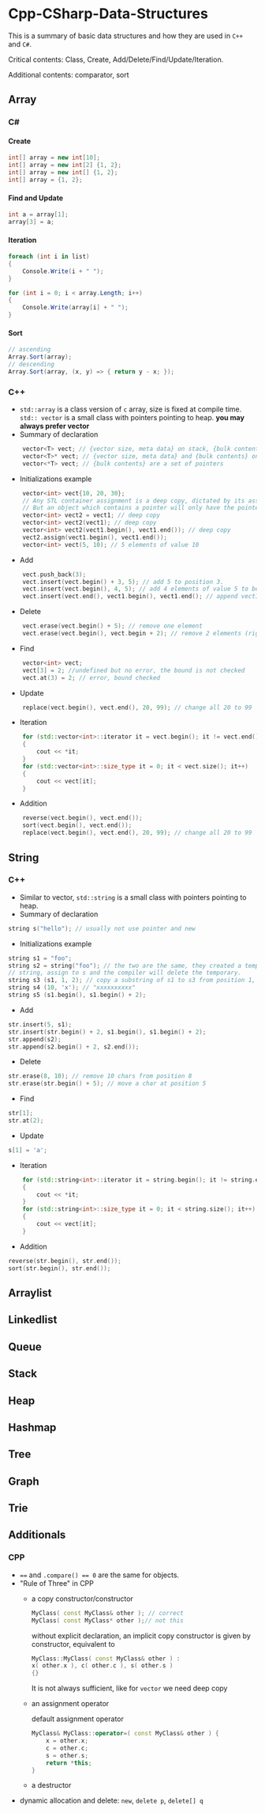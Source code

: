# Cpp-CSharp-Data-Structures
This is a summary of basic data structures and how they are used in `C++` and `C#`.

Critical contents: Class, Create, Add/Delete/Find/Update/Iteration.

Additional contents: comparator, sort
## Array
### C#
#### Create
```csharp
int[] array = new int[10];
int[] array = new int[2] {1, 2};
int[] array = new int[] {1, 2};
int[] array = {1, 2};
```
#### Find and Update
```csharp
int a = array[1];
array[3] = a;
```
#### Iteration
```csharp
foreach (int i in list) 
{
    Console.Write(i + " ");
}

for (int i = 0; i < array.Length; i++)
{
    Console.Write(array[i] + " ");
}
```
#### Sort
```csharp
// ascending
Array.Sort(array);
// descending
Array.Sort(array, (x, y) => { return y - x; });
```

### C++
- `std::array` is a class version of `c` array, size is fixed at compile time. `std:: vector` is a small class with pointers pointing to heap. **you may always prefer vector**
- Summary of declaration
```CPP
    vector<T> vect; // {vector size, meta data} on stack, {bulk contents} on heap
    vector<T>* vect; // {vector size, meta data} and {bulk contents} on heap
    vector<*T> vect; // {bulk contents} are a set of pointers
```
- Initializations example
```CPP
    vector<int> vect{10, 20, 30};
    // Any STL container assignment is a deep copy, dictated by its assign operator or copy constructor.
    // But an object which contains a pointer will only have the pointer copied
    vector<int> vect2 = vect1; // deep copy
    vector<int> vect2(vect1); // deep copy
    vector<int> vect2(vect1.begin(), vect1.end()); // deep copy
    vect2.assign(vect1.begin(), vect1.end());
    vector<int> vect(5, 10); // 5 elements of value 10
```
- Add
```CPP
    vect.push_back(3);
    vect.insert(vect.begin() + 3, 5); // add 5 to position 3.
    vect.insert(vect.begin(), 4, 5); // add 4 elements of value 5 to beginning
    vect.insert(vect.end(), vect1.begin(), vect1.end(); // append vect1 to vect
```
- Delete
```CPP
    vect.erase(vect.begin() + 5); // remove one element
    vect.erase(vect.begin(), vect.begin + 2); // remove 2 elements (right exclude)
```
- Find
```CPP
    vector<int> vect;
    vect[3] = 2; //undefined but no error, the bound is not checked
    vect.at(3) = 2; // error, bound checked
```
- Update
```CPP
    replace(vect.begin(), vect.end(), 20, 99); // change all 20 to 99
```
- Iteration
```CPP
    for (std::vector<int>::iterator it = vect.begin(); it != vect.end(); it++)
    {
        cout << *it;
    }
    for (std::vector<int>::size_type it = 0; it < vect.size(); it++)
    {
        cout << vect[it];
    }
```
- Addition
```CPP
    reverse(vect.begin(), vect.end());
    sort(vect.begin(), vect.end());
    replace(vect.begin(), vect.end(), 20, 99); // change all 20 to 99
```

## String

### C++
- Similar to vector, `std::string` is a small class with pointers pointing to heap. 
- Summary of declaration
```CPP
string s("hello"); // usually not use pointer and new
```
- Initializations example
```CPP
string s1 = "foo";
string s2 = string("foo"); // the two are the same, they created a temporary 
// string, assign to s and the compiler will delete the temporary.
string s3 (s1, 1, 2); // copy a substring of s1 to s3 from position 1, copy length = 2
string s4 (10, 'x'); // "xxxxxxxxxx"
string s5 (s1.begin(), s1.begin() + 2);
```
- Add
```CPP
str.insert(5, s1);
str.insert(str.begin() + 2, s1.begin(), s1.begin() + 2);
str.append(s2);
str.append(s2.begin() + 2, s2.end());
```
- Delete
```CPP
str.erase(8, 10); // remove 10 chars from position 8
str.erase(str.begin() + 5); // move a char at position 5  
```
- Find
```CPP
str[1];
str.at(2);
```
- Update
```CPP
s[1] = 'a';
```
- Iteration
```CPP
    for (std::string<int>::iterator it = string.begin(); it != string.end(); it++)
    {
        cout << *it;
    }
    for (std::string<int>::size_type it = 0; it < string.size(); it++)
    {
        cout << vect[it];
    }
```
- Addition
```CPP
reverse(str.begin(), str.end());
sort(str.begin(), str.end());
```
## Arraylist
## Linkedlist
## Queue
## Stack
## Heap
## Hashmap
## Tree
## Graph
## Trie
## Additionals
### CPP
- `==` and `.compare() == 0` are the same for objects.
- "Rule of Three" in CPP
    + a copy constructor/constructor
        ```CPP
        MyClass( const MyClass& other ); // correct
        MyClass( const MyClass* other );// not this
        ```
        without explicit declaration, an implicit copy constructor is given by constructor, equivalent to 
        ```CPP
        MyClass::MyClass( const MyClass& other ) :
        x( other.x ), c( other.c ), s( other.s )
        {}
        ```
        It is not always sufficient, like for `vector` we need deep copy
    + an assignment operator

        default assignment operator
        ```CPP
        MyClass& MyClass::operator=( const MyClass& other ) {
            x = other.x;
            c = other.c;
            s = other.s;
            return *this;
        }
        ```
    + a destructor
- dynamic allocation and delete: `new`, `delete p`, `delete[] q`
